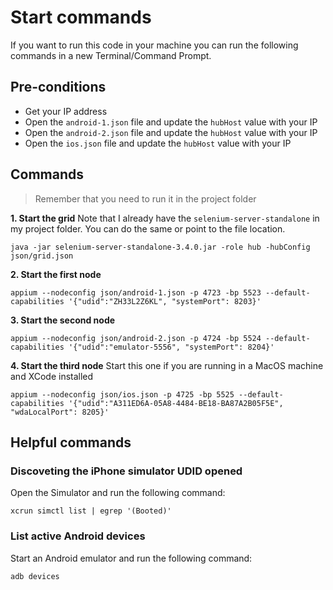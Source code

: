 # Start commands
If you want to run this code in your machine you can run the following commands in a new Terminal/Command Prompt.

## Pre-conditions
* Get your IP address
* Open the `android-1.json` file and update the `hubHost` value with your IP
* Open the `android-2.json` file and update the `hubHost` value with your IP
* Open the `ios.json` file and update the `hubHost` value with your IP

## Commands

> Remember that you need to run it in the project folder
>
**1. Start the grid**
Note that I already have the `selenium-server-standalone` in my project folder.
You can do the same or point to the file location.
```
java -jar selenium-server-standalone-3.4.0.jar -role hub -hubConfig json/grid.json
```

**2. Start the first node**
```
appium --nodeconfig json/android-1.json -p 4723 -bp 5523 --default-capabilities '{"udid":"ZH33L2Z6KL", "systemPort": 8203}'
```

**3. Start the second node**
```
appium --nodeconfig json/android-2.json -p 4724 -bp 5524 --default-capabilities '{"udid":"emulator-5556", "systemPort": 8204}'
```

**4. Start the third node**
Start this one if you are running in a MacOS machine and XCode installed
```
appium --nodeconfig json/ios.json -p 4725 -bp 5525 --default-capabilities '{"udid":"A311ED6A-05A8-4484-BE18-BA87A2B05F5E", "wdaLocalPort": 8205}'
```

## Helpful commands

### Discoveting the iPhone simulator UDID opened
Open the Simulator and run the following command:
```
xcrun simctl list | egrep '(Booted)'
```

### List active Android devices
Start an Android emulator and run the following command:
```
adb devices
```